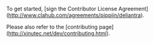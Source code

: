 To get started, [sign the Contributor License Agreement]
(http://www.clahub.com/agreements/pippijn/deliantra).

Please also refer to the [contributing page]
(http://xinutec.net/dev/contributing.html).
